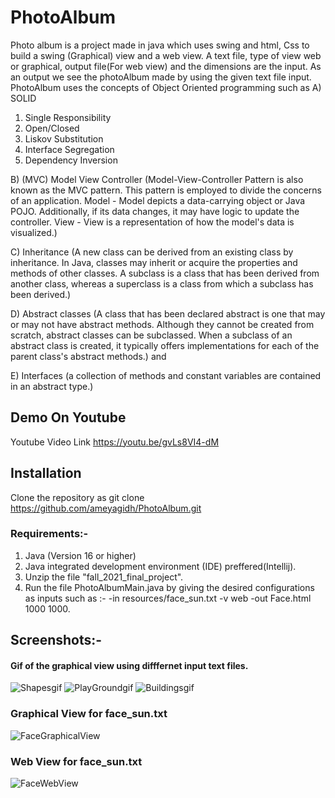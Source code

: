 # PhotoAlbum

Photo album is a project made in java which uses swing and html, Css to build a swing (Graphical) view and a web view. A text file, type of view web or graphical, output file(For web view) and the dimensions are the input. As an output we see the photoAlbum made by using the given text file input.
PhotoAlbum uses the concepts of Object Oriented programming such as 
A) SOLID 
1. Single Responsibility
2. Open/Closed
3. Liskov Substitution
4. Interface Segregation
5. Dependency Inversion

B) (MVC) Model View Controller (Model-View-Controller Pattern is also known as the MVC pattern. This pattern is employed to divide the concerns of an application. Model - Model depicts a data-carrying object or Java POJO. Additionally, if its data changes, it may have logic to update the controller. View - View is a representation of how the model's data is visualized.)

C) Inheritance (A new class can be derived from an existing class by inheritance. In Java, classes may inherit or acquire the properties and methods of other classes. A subclass is a class that has been derived from another class, whereas a superclass is a class from which a subclass has been derived.)

D) Abstract classes (A class that has been declared abstract is one that may or may not have abstract methods. Although they cannot be created from scratch, abstract classes can be subclassed. When a subclass of an abstract class is created, it typically offers implementations for each of the parent class's abstract methods.) and 

E) Interfaces (a collection of methods and constant variables are contained in an abstract type.)

## Demo On Youtube

Youtube Video Link https://youtu.be/gvLs8VI4-dM

## Installation
Clone the repository as git clone https://github.com/ameyagidh/PhotoAlbum.git

### Requirements:-

 1. Java (Version 16 or higher)
 2. Java integrated development environment (IDE) preffered(Intellij).
 3. Unzip the file "fall_2021_final_project".
 4. Run the file PhotoAlbumMain.java by giving the desired configurations as inputs such as :- -in resources/face_sun.txt -v web -out Face.html 1000 1000.

## Screenshots:-
#### Gif of the graphical view using difffernet input text files.
![Shapesgif](https://user-images.githubusercontent.com/65457905/190865625-27cd4fe2-de7f-457c-80da-a049c8f83c31.gif)
![PlayGroundgif](https://user-images.githubusercontent.com/65457905/190865626-3665a229-449b-4678-9d1f-9c7ad111319b.gif)
![Buildingsgif](https://user-images.githubusercontent.com/65457905/190865628-bbba8e8d-a3ab-4f3e-bbe5-cb2bc0c856e9.gif)

### Graphical View for face_sun.txt
![FaceGraphicalView](https://user-images.githubusercontent.com/65457905/190865443-5b1983bc-d3ea-4c5a-aa35-83124f5be14c.PNG)
### Web View for face_sun.txt
![FaceWebView](https://user-images.githubusercontent.com/65457905/190865444-15169dc5-ccff-4055-89b2-fcebced0f5e5.PNG)
